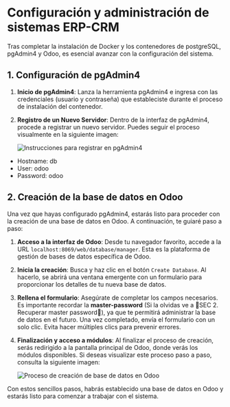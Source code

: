 # Configuración y administración de sistemas ERP-CRM

Tras completar la instalación de Docker y los contenedores de postgreSQL, pgAdmin4 y Odoo, es esencial avanzar con la configuración del sistema.

## 1. Configuración de pgAdmin4

1. **Inicio de pgAdmin4**: Lanza la herramienta pgAdmin4 e ingresa con las credenciales (usuario y contraseña) que estableciste durante el proceso de instalación del contenedor.

2. **Registro de un Nuevo Servidor**: Dentro de la interfaz de pgAdmin4, procede a registrar un nuevo servidor. Puedes seguir el proceso visualmente en la siguiente imagen:

   ![Instrucciones para registrar en pgAdmin4](https://github.com/canarydev/SGE_23-24/blob/main/static/images/UT3/pgAdmin4.gif)

- Hostname: db
- User: odoo
- Password: odoo

## 2. Creación de la base de datos en Odoo

Una vez que hayas configurado pgAdmin4, estarás listo para proceder con la creación de una base de datos en Odoo. A continuación, te guiaré paso a paso:

1. **Acceso a la interfaz de Odoo**: Desde tu navegador favorito, accede a la URL `localhost:8069/web/database/manager`. Esta es la plataforma de gestión de bases de datos específica de Odoo.

2. **Inicia la creación**: Busca y haz clic en el botón `Create Database`. Al hacerlo, se abrirá una ventana emergente con un formulario para proporcionar los detalles de tu nueva base de datos.

3. **Rellena el formulario**: Asegúrate de completar los campos necesarios. Es importante recordar la **master-password** (Si la olvidas ve a 🚧SEC 2. Recuperar master password🚧), ya que te permitirá administrar la base de datos en el futuro. Una vez completado, envía el formulario con un solo clic. Evita hacer múltiples clics para prevenir errores.

4. **Finalización y acceso a módulos**: Al finalizar el proceso de creación, serás redirigido a la pantalla principal de Odoo, donde verás los módulos disponibles. Si deseas visualizar este proceso paso a paso, consulta la siguiente imagen:

   ![Proceso de creación de base de datos en Odoo](https://github.com/canarydev/SGE_23-24/blob/main/static/images/UT3/odoo_create_database.gif)

Con estos sencillos pasos, habrás establecido una base de datos en Odoo y estarás listo para comenzar a trabajar con el sistema.
